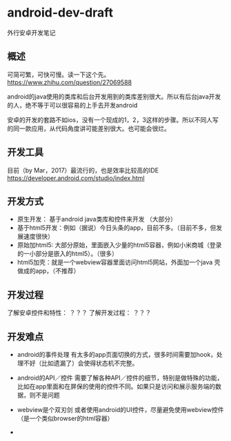 # android-dev-draft

外行安卓开发笔记


## 概述

可简可繁，可快可慢。读一下这个先。 https://www.zhihu.com/question/27069588

android的java使用的类库和后台开发用到的类库差别很大。所以有后台java开发的人，绝不等于可以很容易的上手去开发android

安卓的开发的套路不如ios，没有一个现成的1，2，3这样的步骤。所以不同人写的同一款应用，从代码角度讲可能差别很大。也可能会很烂。

## 开发工具

目前（by Mar，2017）最流行的，也是效率比较高的IDE https://developer.android.com/studio/index.html


## 开发方式

- 原生开发： 基于android java类库和控件来开发 （大部分）
- 基于html5开发：例如（据说）今日头条的app，目前不多。（目前不多，但发展速度很快）
- 原始加html5: 大部分原始，里面嵌入少量的html5容器，例如小米商城（登录的一小部分是嵌入的html5）。（很多）
- html5加壳：就是一个webview容器里面访问html5网站，外面加一个java 壳做成的app，（不推荐）

## 开发过程



了解安卓控件和特性： ？？？
了解开发过程： ？？？


## 开发难点

- android的事件处理
有太多的app页面切换的方式，很多时间需要加hook，处理不好（比如遗漏了）会使得状态机不完整。

- android的API／控件
需要了解各种API／控件的细节，特别是做特殊的功能，比如在app里面和在屏保的使用的控件不同。如果只是访问和展示服务端的数据，则不是问题

- webview是个双刃剑
或者使用android的UI控件，尽量避免使用webview控件（是一个类似browser的html容器）

- 

